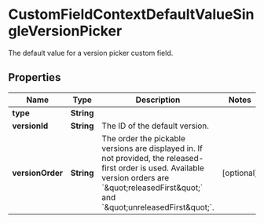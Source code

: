 

# CustomFieldContextDefaultValueSingleVersionPicker

The default value for a version picker custom field.

## Properties

| Name | Type | Description | Notes |
|------------ | ------------- | ------------- | -------------|
|**type** | **String** |  |  |
|**versionId** | **String** | The ID of the default version. |  |
|**versionOrder** | **String** | The order the pickable versions are displayed in. If not provided, the released-first order is used. Available version orders are &#x60;\&quot;releasedFirst\&quot;&#x60; and &#x60;\&quot;unreleasedFirst\&quot;&#x60;. |  [optional] |



